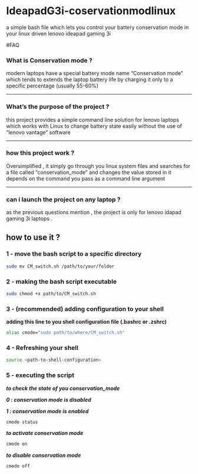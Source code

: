 # IdeapadG3i-coservationmodlinux
a simple bash file which lets you control your battery conservation mode in your linux driven lenovo ideapad gaming 3i

#FAQ

### What is Conservation mode ?

modern laptops have a special battery mode name “Conservation mode” which tends to extends the laptop battery life by charging it only to a specific percentage (usually 55-60%)  


---


### What’s the purpose of the project ?

this project provides a simple command line solution for lenovo laptops which works with Linux to change battery state easily without the use of “lenovo vantage” software


---


### how this project work ?

Oversimplified , it simply go through you linux system files and searches for a file called “conservation_mode” and changes the value stored in it depends on the command you pass as a command line argument


---


### can i launch the project on any laptop ?

as the previous questions mention , the project is only for lenovo idapad gaming 3i laptops . 

## how to use it ?


### 1 - move the bash script to a specific directory

```bash
sudo mv CM_switch.sh /path/to/your/folder
```


### 2 - making the bash script executable

```bash
sudo chmod +x path/to/CM_switch.sh
```


### 3 - (recommended) adding configuration to your shell

************************************************************adding this line to you shell configuration file (.bashrc or .zshrc)************************************************************

```bash
alias cmode="sudo path/to/where/CM_switch.sh"
```


### 4 - Refreshing your shell

```bash
source <path-to-shell-configuration>
```


### 5 - executing the script

*********************************************************************to check the state of you conservation_mode*********************************************************************


***0 : conservation mode is disabled***



***************************************1 : conservation mode is enabled***************************************


```bash
cmode status
```


***************************************************************************************to activate conservation mode***************************************************************************************


```bash
cmode on	
```


*********************************to disable conservation mode*********************************

```bash
cmode off
```
